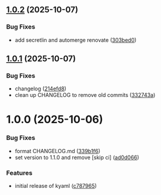 ## [1.0.2](https://github.com/AlnPir/kyaml/compare/v1.0.1...v1.0.2) (2025-10-07)


### Bug Fixes

* add secretlin and automerge renovate ([303bed0](https://github.com/AlnPir/kyaml/commit/303bed024de068ad776fd21e8994f55617b7d779))

## [1.0.1](https://github.com/AlnPir/kyaml/compare/v1.0.0...v1.0.1) (2025-10-07)

### Bug Fixes

- changelog ([214efd8](https://github.com/AlnPir/kyaml/commit/214efd806cec59f89713d80b7a44b79b8457f5c8))
- clean up CHANGELOG to remove old commits ([332743a](https://github.com/AlnPir/kyaml/commit/332743a1673b9046c4474c0db116eea65fab5750))

# 1.0.0 (2025-10-06)

### Bug Fixes

- format CHANGELOG.md
  ([339b1f6](https://github.com/AlnPir/kyaml/commit/339b1f69b343bb4c5dc6d6c4f3f9f4ab79f9854f))
- set version to 1.1.0 and remove [skip ci]
  ([ad0d066](https://github.com/AlnPir/kyaml/commit/ad0d066eb9b5226915a901062098d5def96c63da))

### Features

- initial release of kyaml
  ([c787965](https://github.com/AlnPir/kyaml/commit/c78796599c5e2313c0ccabb8c37a36979af75366))
